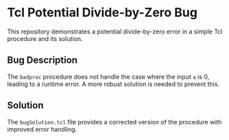 # Tcl Potential Divide-by-Zero Bug

This repository demonstrates a potential divide-by-zero error in a simple Tcl procedure and its solution.

## Bug Description
The `badproc` procedure does not handle the case where the input `a` is 0, leading to a runtime error.  A more robust solution is needed to prevent this.

## Solution
The `bugSolution.tcl` file provides a corrected version of the procedure with improved error handling.
